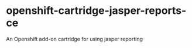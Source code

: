 openshift-cartridge-jasper-reports-ce
=====================================

An Openshift add-on cartridge for using jasper reporting
